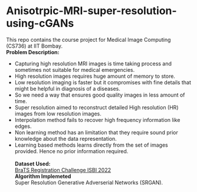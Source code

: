 # Anisotrpic-MRI-super-resolution-using-cGANs
This repo contains the course project for Medical Image Computing (CS736) at IIT Bombay.\
**Problem Description:**
- Capturing high resolution MRI images is time taking process and sometimes not suitable for medical emergencies. 
- High resolution images requires huge amount of memory to store.
- Low resolution imaging is faster but it compromises with fine details that might be helpful in diagnosis of a diseases.
- So we need a way that ensures good quality images in less amount of time.
- Super resolution aimed to reconstruct detailed High resolution (HR) images from low resolution images.
- Interpolation method fails to recover high frequency information like edges.
- Non learning method has an limitation that they require sound prior knowledge about the data representation.
- Learning based methods learns directly from the set of images provided. Hence no prior information required.
\
\
**Dataset Used:** \
[BraTS Registration Challenge ISBI 2022](https://www.med.upenn.edu/cbica/brats-reg-challenge/)\
**Algorithm Implemeted**\
Super Resolution Generative Adverserial Networks (SRGAN).



